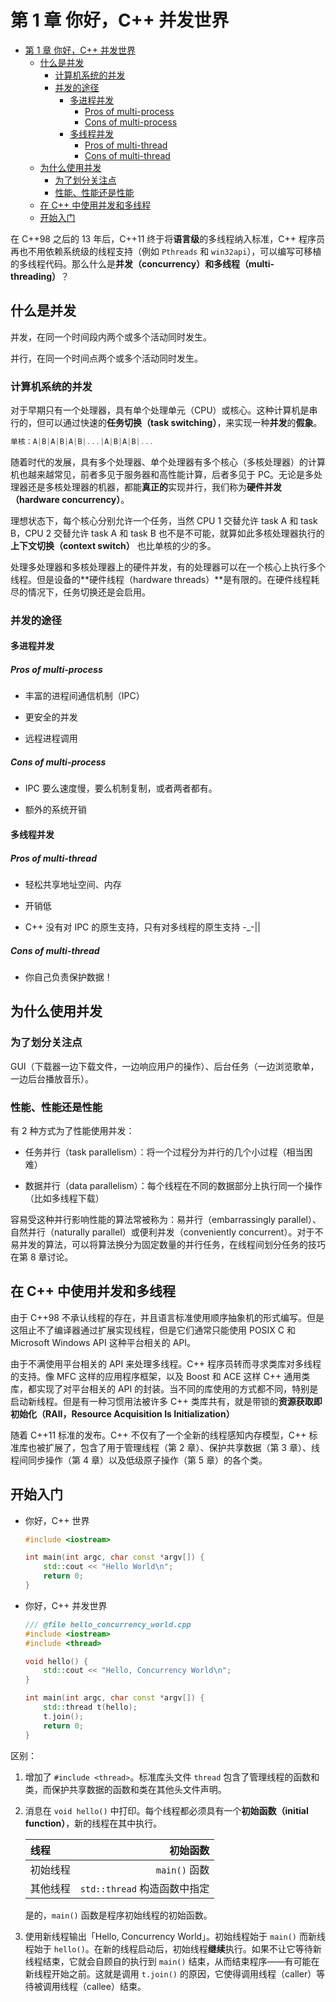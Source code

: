 # 第 1 章 你好，C++ 并发世界

- [第 1 章 你好，C++ 并发世界](#第-1-章-你好c-并发世界)
  - [什么是并发](#什么是并发)
    - [计算机系统的并发](#计算机系统的并发)
    - [并发的途径](#并发的途径)
      - [多进程并发](#多进程并发)
        - [Pros of multi-process](#pros-of-multi-process)
        - [Cons of multi-process](#cons-of-multi-process)
      - [多线程并发](#多线程并发)
        - [Pros of multi-thread](#pros-of-multi-thread)
        - [Cons of multi-thread](#cons-of-multi-thread)
  - [为什么使用并发](#为什么使用并发)
    - [为了划分关注点](#为了划分关注点)
    - [性能、性能还是性能](#性能性能还是性能)
  - [在 C++ 中使用并发和多线程](#在-c-中使用并发和多线程)
  - [开始入门](#开始入门)

在 C++98 之后的 13 年后，C++11 终于将**语言级**的多线程纳入标准，C++ 程序员再也不用依赖系统级的线程支持（例如 `Pthreads` 和 `win32api`），可以编写可移植的多线程代码。那么什么是**并发（concurrency）**和**多线程（multi-threading）**？

## 什么是并发

并发，在同一个时间段内两个或多个活动同时发生。

并行，在同一个时间点两个或多个活动同时发生。

### 计算机系统的并发

对于早期只有一个处理器，具有单个处理单元（CPU）或核心。这种计算机是串行的，但可以通过快速的**任务切换（task switching）**，来实现一种**并发**的**假象**。

```cpp
单核：A|B|A|B|A|B|...|A|B|A|B|...
```

随着时代的发展，具有多个处理器、单个处理器有多个核心（多核处理器）的计算机也越来越常见，前者多见于服务器和高性能计算，后者多见于 PC。无论是多处理器还是多核处理器的机器，都能**真正的**实现并行，我们称为**硬件并发（hardware concurrency）**。

理想状态下，每个核心分别允许一个任务，当然 CPU 1 交替允许 task A 和 task B，CPU 2 交替允许 task A 和 task B 也不是不可能，就算如此多核处理器执行的**上下文切换（context switch）** 也比单核的少的多。

处理多处理器和多核处理器上的硬件并发，有的处理器可以在一个核心上执行多个线程。但是设备的**硬件线程（hardware threads）**是有限的。在硬件线程耗尽的情况下，任务切换还是会启用。

### 并发的途径

#### 多进程并发

##### Pros of multi-process

- 丰富的进程间通信机制（IPC）
  
- 更安全的并发

- 远程进程调用

##### Cons of multi-process

- IPC 要么速度慢，要么机制复制，或者两者都有。

- 额外的系统开销

#### 多线程并发

##### Pros of multi-thread

- 轻松共享地址空间、内存

- 开销低

- C++ 没有对 IPC 的原生支持，只有对多线程的原生支持 -_-||

##### Cons of multi-thread

- 你自己负责保护数据！

## 为什么使用并发

### 为了划分关注点

GUI（下载器一边下载文件，一边响应用户的操作）、后台任务（一边浏览歌单，一边后台播放音乐）。

### 性能、性能还是性能

有 2 种方式为了性能使用并发：

- 任务并行（task parallelism）：将一个过程分为并行的几个小过程（相当困难）

- 数据并行（data parallelism）：每个线程在不同的数据部分上执行同一个操作（比如多线程下载）

容易受这种并行影响性能的算法常被称为：易并行（embarrassingly parallel）、自然并行（naturally parallel）或便利并发（conveniently concurrent）。对于不易并发的算法，可以将算法换分为固定数量的并行任务，在线程间划分任务的技巧在第 8 章讨论。

## 在 C++ 中使用并发和多线程

由于 C++98 不承认线程的存在，并且语言标准使用顺序抽象机的形式编写。但是这阻止不了编译器通过扩展实现线程，但是它们通常只能使用 POSIX C 和 Microsoft Windows API 这种平台相关的 API。

由于不满使用平台相关的 API 来处理多线程。C++ 程序员转而寻求类库对多线程的支持。像 MFC 这样的应用程序框架，以及 Boost 和 ACE 这样 C++ 通用类库，都实现了对平台相关的 API 的封装。当不同的库使用的方式都不同，特别是启动新线程。但是有一种习惯用法被许多 C++ 类库共有，就是带锁的**资源获取即初始化（RAII，Resource Acquisition Is Initialization）**

随着 C++11 标准的发布。C++ 不仅有了一个全新的线程感知内存模型，C++ 标准库也被扩展了，包含了用于管理线程（第 2 章）、保护共享数据（第 3 章）、线程间同步操作（第 4 章）以及低级原子操作（第 5 章）的各个类。

## 开始入门

- 你好，C++ 世界

    ```cpp
    #include <iostream>

    int main(int argc, char const *argv[]) {
        std::cout << "Hello World\n";
        return 0;
    }
    ```

- 你好，C++ 并发世界

    ```cpp
    /// @file hello_concurrency_world.cpp
    #include <iostream>
    #include <thread>

    void hello() {
        std::cout << "Hello, Concurrency World\n";
    }

    int main(int argc, char const *argv[]) {
        std::thread t(hello);
        t.join();
        return 0;
    }
    ```

区别：

1. 增加了 `#include <thread>`。标准库头文件 `thread` 包含了管理线程的函数和类，而保护共享数据的函数和类在其他头文件声明。

2. 消息在 `void hello()` 中打印。每个线程都必须具有一个**初始函数（initial function）**，新的线程在其中执行。

    | 线程     |                     初始函数 |
    | :------- | ---------------------------: |
    | 初始线程 |                `main()` 函数 |
    | 其他线程 | `std::thread` 构造函数中指定 |

    是的，`main()` 函数是程序初始线程的初始函数。

3. 使用新线程输出「Hello, Concurrency World」。初始线程始于 `main()` 而新线程始于 `hello()`。在新的线程启动后，初始线程**继续**执行。如果不让它等待新线程结束，它就会自顾自的执行到 `main()` 结束，从而结束程序——有可能在新线程开始之前。这就是调用 `t.join()` 的原因，它使得调用线程（caller）等待被调用线程（callee）结束。
